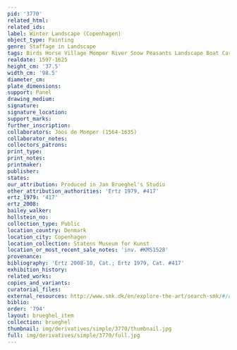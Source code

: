 ```yaml
---
pid: '3770'
related_html: 
related_ids: 
label: Winter Landscape (Copenhagen)
object_type: Painting
genre: Staffage in Landscape
tags: Birds Horse Village Momper River Snow Peasants Landscape Boat Cart
realdate: 1597-1625
height_cm: '37.5'
width_cm: '98.5'
diameter_cm: 
plate_dimensions: 
support: Panel
drawing_medium: 
signature: 
signature_location: 
support_marks: 
further_inscription: 
collaborators: Joos de Momper (1564-1635)
collaborator_notes: 
collectors_patrons: 
print_type: 
print_notes: 
printmaker: 
publisher: 
states: 
our_attribution: Produced in Jan Brueghel's Studio
other_attribution_authorities: 'Ertz 1979, #417'
ertz_1979: '417'
ertz_2008: 
bailey_walker: 
hollstein_no: 
collection_type: Public
location_country: Denmark
location_city: Copenhagen
location_collection: Statens Museum for Kunst
location_or_most_recent_sale_notes: 'inv. #KMS1528'
provenance: 
bibliography: 'Ertz 2008-10, Cat.; Ertz 1979, Cat. #417'
exhibition_history: 
related_works: 
copies_and_variants: 
curatorial_files: 
external_resources: http://www.smk.dk/en/explore-the-art/search-smk/#/detail/KMS1528
biblio: 
order: '794'
layout: brueghel_item
collection: brueghel
thumbnail: img/derivatives/simple/3770/thumbnail.jpg
full: img/derivatives/simple/3770/full.jpg
---
```


